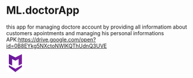 # ML.doctorApp
this app for managing doctore account by providing all informatiom about customers apointments and managing his personal informations
APK:https://drive.google.com/open?id=0B8EYkg5NXctoNWlKQThUdnQ3UVE




![alt text](https://github.com/adam-p/markdown-here/raw/master/src/common/images/icon48.png "Logo Title Text 1")
 

